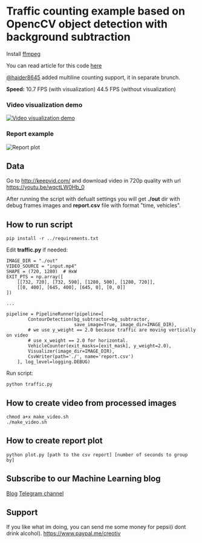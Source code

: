 # Traffic counting example based on OpencCV object detection with background subtraction

Install [ffmpeg](https://github.com/adaptlearning/adapt_authoring/wiki/Installing-FFmpeg)

You can read article for this code [here](https://hackernoon.com/tutorial-making-road-traffic-counting-app-based-on-computer-vision-and-opencv-166937911660)

[@haider8645]( https://github.com/haider8645 ) added multiline counting support, it in separate brunch.

**Speed:** 10.7 FPS (with visualization) 44.5 FPS (without visualization)

### Video visualization demo
[![Video visualization demo](https://img.youtube.com/vi/_o5iLbRHKao/0.jpg)](https://youtu.be/_o5iLbRHKao)

### Report example
![Report plot](report.png)

## Data
Go to http://keepvid.com/ and download video in 720p quality with url https://youtu.be/wqctLW0Hb_0

After running the script with defualt settings you will get **./out** dir with debug frames images and **report.csv** file with format "time, vehicles".

## How to run script
```
pip install -r ../requirements.txt
```

Edit **traffic.py** if needed:
```
IMAGE_DIR = "./out"
VIDEO_SOURCE = "input.mp4"
SHAPE = (720, 1280)  # HxW
EXIT_PTS = np.array([
    [[732, 720], [732, 590], [1280, 500], [1280, 720]],
    [[0, 400], [645, 400], [645, 0], [0, 0]]
])

...

pipeline = PipelineRunner(pipeline=[
        ContourDetection(bg_subtractor=bg_subtractor,
                         save_image=True, image_dir=IMAGE_DIR),
        # we use y_weight == 2.0 because traffic are moving vertically on video
        # use x_weight == 2.0 for horizontal.
        VehicleCounter(exit_masks=[exit_mask], y_weight=2.0),
        Visualizer(image_dir=IMAGE_DIR),
        CsvWriter(path='./', name='report.csv')
    ], log_level=logging.DEBUG)
```
Run script:
```
python traffic.py
```

## How to create video from processed images
```
chmod a+x make_video.sh
./make_video.sh
```

## How to create report plot
```
python plot.py [path to the csv report] [number of seconds to group by] 
```

## Subscribe to our Machine Learning blog
[Blog](https://medium.com/machine-learning-world)
[Telegram channel](https://t.me/ml_world)

## Support 

If you like what im doing, you can send me some money for pepsi(i dont drink alcohol).
https://www.paypal.me/creotiv


